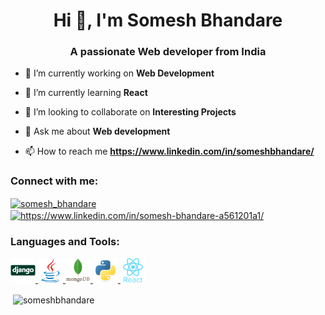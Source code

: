 <h1 align="center">Hi 👋, I'm Somesh Bhandare</h1>
<h3 align="center">A passionate Web developer from India</h3>

- 🔭 I’m currently working on **Web Development**

- 🌱 I’m currently learning **React**

- 👯 I’m looking to collaborate on **Interesting Projects**

- 💬 Ask me about **Web development**

- 📫 How to reach me **https://www.linkedin.com/in/someshbhandare/**

<h3 align="left">Connect with me:</h3>
<p align="left">
<a href="https://twitter.com/somesh_bhandare" target="blank"><img align="center" src="https://raw.githubusercontent.com/rahuldkjain/github-profile-readme-generator/master/src/images/icons/Social/twitter.svg" alt="somesh_bhandare" height="30" width="40" /></a>
<a href="https://linkedin.com/in/https://www.linkedin.com/in/somesh-bhandare-a561201a1/" target="blank"><img align="center" src="https://raw.githubusercontent.com/rahuldkjain/github-profile-readme-generator/master/src/images/icons/Social/linked-in-alt.svg" alt="https://www.linkedin.com/in/somesh-bhandare-a561201a1/" height="30" width="40" /></a>
</p>

<h3 align="left">Languages and Tools:</h3>
<p align="left"> <a href="https://www.djangoproject.com/" target="_blank" rel="noreferrer"> <img src="https://raw.githubusercontent.com/devicons/devicon/master/icons/django/django-original.svg" alt="django" width="40" height="40"/> </a> <a href="https://www.java.com" target="_blank" rel="noreferrer"> <img src="https://raw.githubusercontent.com/devicons/devicon/master/icons/java/java-original.svg" alt="java" width="40" height="40"/> </a> <a href="https://www.mongodb.com/" target="_blank" rel="noreferrer"> <img src="https://raw.githubusercontent.com/devicons/devicon/master/icons/mongodb/mongodb-original-wordmark.svg" alt="mongodb" width="40" height="40"/> </a> <a href="https://www.python.org" target="_blank" rel="noreferrer"> <img src="https://raw.githubusercontent.com/devicons/devicon/master/icons/python/python-original.svg" alt="python" width="40" height="40"/> </a> <a href="https://reactjs.org/" target="_blank" rel="noreferrer"> <img src="https://raw.githubusercontent.com/devicons/devicon/master/icons/react/react-original-wordmark.svg" alt="react" width="40" height="40"/> </a> </p>

<p>&nbsp;<img align="center" src="https://github-readme-stats.vercel.app/api?username=someshbhandare&show_icons=true&locale=en" alt="someshbhandare" /></p>
